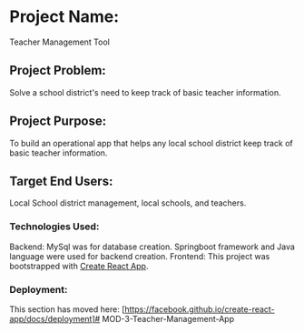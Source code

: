 # Project Name:
Teacher Management Tool

## Project Problem:
Solve a school district's need to keep track of basic teacher information.

## Project Purpose:
To build an operational app that helps any local school district keep track of basic teacher information.

## Target End Users:
Local School district management, local schools, and teachers.

### Technologies Used:

Backend: MySql was for database creation. Springboot framework and Java language were used for backend creation.
Frontend: This project was bootstrapped with [Create React App](https://github.com/facebook/create-react-app).

### Deployment:

This section has moved here: [https://facebook.github.io/create-react-app/docs/deployment]#   M O D - 3 - T e a c h e r - M a n a g e m e n t - A p p  
 